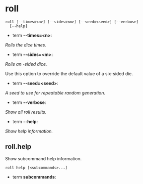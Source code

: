 # roll

<!-- Generated by swift-argument-parser -->

```
roll [--times=<n>] [--sides=<m>] [--seed=<seed>] [--verbose]
  [--help]
```

- term **--times=\<n\>**:

*Rolls the dice <n> times.*


- term **--sides=\<m\>**:

*Rolls an <m>-sided dice.*

Use this option to override the default value of a six-sided die.


- term **--seed=\<seed\>**:

*A seed to use for repeatable random generation.*


- term **--verbose**:

*Show all roll results.*


- term **--help**:

*Show help information.*


## roll.help

Show subcommand help information.

```
roll help [<subcommands>...]
```

- term **subcommands**:





